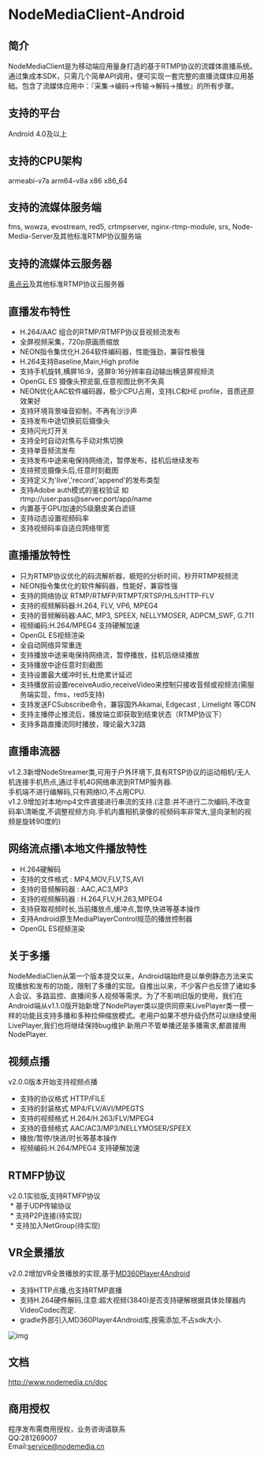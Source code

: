 # NodeMediaClient-Android

## 简介
NodeMediaClient是为移动端应用量身打造的基于RTMP协议的流媒体直播系统。通过集成本SDK，只需几个简单API调用，便可实现一套完整的直播流媒体应用基础。包含了流媒体应用中：『采集->编码->传输->解码->播放』的所有步骤。

## 支持的平台
Android 4.0及以上

## 支持的CPU架构
armeabi-v7a arm64-v8a x86 x86_64

## 支持的流媒体服务端
fms, wowza, evostream, red5, crtmpserver, nginx-rtmp-module, srs, Node-Media-Server及其他标准RTMP协议服务端

## 支持的流媒体云服务器
[奥点云](http://www.aodianyun.com/)及其他标准RTMP协议云服务器

## 直播发布特性
* H.264/AAC 组合的RTMP/RTMFP协议音视频流发布
* 全屏视频采集，720p原画质缩放
* NEON指令集优化H.264软件编码器，性能强劲，兼容性极强
* H.264支持Baseline,Main,High profile
* 支持手机旋转,横屏16:9，竖屏9:16分辨率自动输出横竖屏视频流
* OpenGL ES 摄像头预览窗,任意视图比例不失真
* NEON优化AAC软件编码器，极少CPU占用，支持LC和HE profile，音质还原效果好
* 支持环境背景噪音抑制，不再有沙沙声
* 支持发布中途切换前后摄像头
* 支持闪光灯开关
* 支持全时自动对焦与手动对焦切换
* 支持单音频流发布
* 支持发布中途来电保持网络流，暂停发布，挂机后继续发布
* 支持预览摄像头后,任意时刻截图
* 支持定义为'live','record','append'的发布类型
* 支持Adobe auth模式的鉴权验证 如rtmp://user:pass@server:port/app/name
* 内置基于GPU加速的5级磨皮美白滤镜
* 支持动态设置视频码率
* 支持视频码率自适应网络带宽

## 直播播放特性
* 只为RTMP协议优化的码流解析器，极短的分析时间，秒开RTMP视频流
* NEON指令集优化的软件解码器，性能好，兼容性强
* 支持的网络协议 RTMP/RTMFP/RTMPT/RTSP/HLS/HTTP-FLV
* 支持的视频解码器:H.264, FLV, VP6, MPEG4
* 支持的音频解码器:AAC, MP3, SPEEX, NELLYMOSER, ADPCM_SWF, G.711
* 视频编码:H.264/MPEG4 支持硬解加速
* OpenGL ES视频渲染
* 全自动网络异常重连
* 支持播放中途来电保持网络流，暂停播放，挂机后继续播放
* 支持播放中途任意时刻截图
* 支持设置最大缓冲时长,杜绝累计延迟
* 支持播放前设置receiveAudio,receiveVideo来控制只接收音频或视频流(需服务端实现，fms，red5支持)
* 支持发送FCSubscribe命令，兼容国外Akamai, Edgecast , Limelight 等CDN
* 支持主播停止推流后，播放端立即获取到结束状态（RTMP协议下）
* 支持多路直播流同时播放，理论最大32路

## 直播串流器
v1.2.3新增NodeStreamer类,可用于户外环境下,具有RTSP协议的运动相机/无人机连接手机热点,通过手机4G网络串流到RTMP服务器.  
手机端不进行编解码,只有网络IO,不占用CPU.  
v1.2.9增加对本地mp4文件直接进行串流的支持.(注意:并不进行二次编码,不改变码率\清晰度,不调整视频方向.手机内置相机录像的视频码率非常大,竖向录制的视频是旋转90度的)

## 网络流点播\本地文件播放特性  
* H.264硬解码
* 支持的文件格式 : MP4,MOV,FLV,TS,AVI
* 支持的音频解码器 : AAC,AC3,MP3
* 支持的视频解码器 : H.264,FLV,H.263,MPEG4
* 支持获取视频时长,当前播放点,缓冲点,暂停,快进等基本操作
* 支持Android原生MediaPlayerControl规范的播放控制器
* OpenGL ES视频渲染


## 关于多播
NodeMediaClien从第一个版本提交以来，Android端始终是以单例静态方法来实现播放和发布的功能，限制了多播的实现。自推出以来，不少客户也反馈了诸如多人会议、多路监控、直播间多人视频等需求。为了不影响旧版的使用，我们在Android端从v1.1.0版开始新增了NodePlayer类以提供同原来LivePlayer类一模一样的功能且支持多播和多种拉伸缩放模式。老用户如果不想升级仍然可以继续使用LivePlayer,我们也将继续保持bug维护.新用户不管单播还是多播需求,都直接用NodePlayer.

## 视频点播
v2.0.0版本开始支持视频点播
 * 支持的协议格式 HTTP/FILE
 * 支持的封装格式 MP4/FLV/AVI/MPEGTS
 * 支持的视频格式 H.264/H.263/FLV/MPEG4
 * 支持的音频格式 AAC/AC3/MP3/NELLYMOSER/SPEEX
 * 播放/暂停/快进/时长等基本操作
 * 视频编码:H.264/MPEG4 支持硬解加速
 
## RTMFP协议  
v2.0.1实验版,支持RTMFP协议  
  * 基于UDP传输协议  
  * 支持P2P连接(待实现)  
  * 支持加入NetGroup(待实现) 
  
## VR全景播放
v2.0.2增加VR全景播放的实现,基于[MD360Player4Android](https://github.com/ashqal/MD360Player4Android)
 * 支持HTTP点播,也支持RTMP直播
 * 支持H.264硬件解码,注意:超大视频(3840)是否支持硬解根据具体处理器内VideoCodec而定.
 * gradle外部引入MD360Player4Android库,按需添加,不占sdk大小.
 
![img](https://raw.githubusercontent.com/NodeMedia/NodeMediaClient-Android/2.x/Screenshot_20170413-002113.jpg)
## 文档
http://www.nodemedia.cn/doc

## 商用授权
程序发布需商用授权，业务咨询请联系  
QQ:281269007  
Email:service@nodemedia.cn
